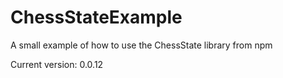 # ChessStateExample
A small example of how to use the ChessState library from npm

Current version: 0.0.12

